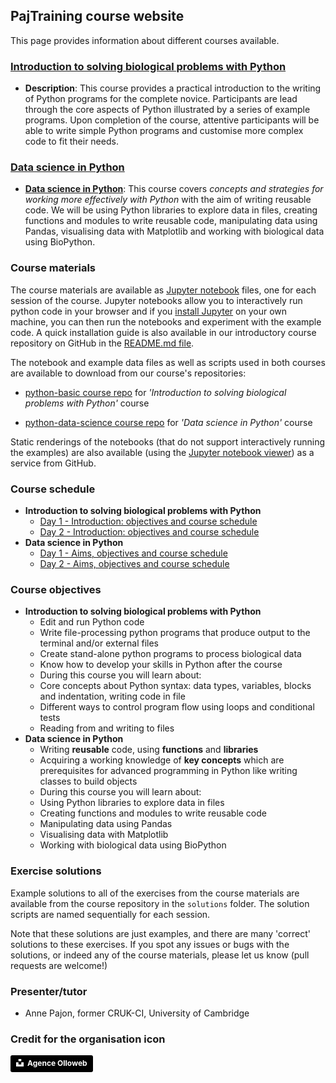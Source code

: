## PajTraining course website

This page provides information about different courses available.

### [Introduction to solving biological problems with Python](https://github.com/pajtraining/python-basic)

- **Description**: This course provides a practical introduction to the writing of Python programs for the complete novice. Participants are lead through the core aspects of Python illustrated by a series of example programs. Upon completion of the course, attentive participants will be able to write simple Python programs and customise more complex code to fit their needs.

### [Data science in Python](https://github.com/pajtraining/python-data-science)

- **[Data science in Python](https://github.com/pajtraining/python-data-science)**: This course covers *concepts and strategies for working more effectively with Python* with the aim of writing reusable code. We will be using Python libraries to explore data in files, creating functions and modules to write reusable code, manipulating data using Pandas, visualising data with Matplotlib and working with biological data using BioPython.

### Course materials
The course materials are available as [Jupyter notebook](http://jupyter.org/) files, one for each session of the course. Jupyter notebooks allow you to interactively run python code in your browser and if you [install Jupyter](https://jupyter.readthedocs.io/en/latest/install.html) on your own machine, you can then run the notebooks and experiment with the example code. A quick installation guide is also available in our introductory course repository on GitHub in the [README.md file](https://github.com/pajtraining/python-basic/blob/master/README.md).

The notebook and example data files as well as scripts used in both courses are available to download from our course's repositories:

- [python-basic course repo](https://github.com/pajtraining/python-basic) for _'Introduction to solving biological problems with Python'_ course

- [python-data-science course repo](https://github.com/pajtraining/python-data-science) for _'Data science in Python'_ course

Static renderings of the notebooks (that do not support interactively running the examples)
are also available (using the [Jupyter notebook viewer](http://nbviewer.jupyter.org/)) as a service from GitHub.


### Course schedule

- **Introduction to solving biological problems with Python**
  - [Day 1 - Introduction: objectives and course schedule](https://github.com/pajtraining/python-basic/blob/master/python_basic_1_intro.ipynb)
  - [Day 2 - Introduction: objectives and course schedule](https://github.com/pajtraining/python-basic/blob/master/python_basic_2_intro.ipynb)
- **Data science in Python**
  - [Day 1 - Aims, objectives and course schedule](https://github.com/pajtraining/python-data-science/blob/master/10_python_data_intro.ipynb)
  - [Day 2 - Aims, objectives and course schedule](https://github.com/pajtraining/python-data-science/blob/master/20_python_data_intro.ipynb)

### Course objectives

- **Introduction to solving biological problems with Python**
  - Edit and run Python code
  - Write file-processing python programs that produce output to the terminal and/or external files
  - Create stand-alone python programs to process biological data
  - Know how to develop your skills in Python after the course
  - During this course you will learn about:
  - Core concepts about Python syntax: data types, variables, blocks and indentation, writing code in file
  - Different ways to control program flow using loops and conditional tests
  - Reading from and writing to files
- **Data science in Python**
  - Writing **reusable** code, using **functions** and **libraries**
  - Acquiring a working knowledge of **key concepts** which are prerequisites for advanced programming in Python like writing classes to build objects
  - During this course you will learn about:
  - Using Python libraries to explore data in files
  - Creating functions and modules to write reusable code
  - Manipulating data using Pandas
  - Visualising data with Matplotlib
  - Working with biological data using BioPython

### Exercise solutions
Example solutions to all of the exercises from the course materials are available from the course repository in the `solutions` folder. The solution scripts are named sequentially for each session.

Note that these solutions are just examples, and there are many 'correct' solutions to these exercises. If you spot any issues or bugs with the solutions, or indeed any of the course materials, please let us know (pull requests are welcome!)

### Presenter/tutor
- Anne Pajon, former CRUK-CI, University of Cambridge

### Credit for the organisation icon
<a style="background-color:black;color:white;text-decoration:none;padding:4px 6px;font-family:-apple-system, BlinkMacSystemFont, &quot;San Francisco&quot;, &quot;Helvetica Neue&quot;, Helvetica, Ubuntu, Roboto, Noto, &quot;Segoe UI&quot;, Arial, sans-serif;font-size:12px;font-weight:bold;line-height:1.2;display:inline-block;border-radius:3px" href="https://unsplash.com/@olloweb?utm_medium=referral&amp;utm_campaign=photographer-credit&amp;utm_content=creditBadge" target="_blank" rel="noopener noreferrer" title="Download free do whatever you want high-resolution photos from Agence Olloweb"><span style="display:inline-block;padding:2px 3px"><svg xmlns="http://www.w3.org/2000/svg" style="height:12px;width:auto;position:relative;vertical-align:middle;top:-2px;fill:white" viewBox="0 0 32 32"><title>unsplash-logo</title><path d="M10 9V0h12v9H10zm12 5h10v18H0V14h10v9h12v-9z"></path></svg></span><span style="display:inline-block;padding:2px 3px">Agence Olloweb</span></a>
